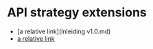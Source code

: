 # API strategy extensions

* [a relative link](Inleiding v1.0.md)
* [a relative link](ext-vb-stabiel.md)
    
